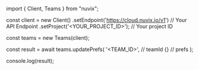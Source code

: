 import { Client, Teams } from "nuvix";

const client = new Client()
    .setEndpoint('https://cloud.nuvix.io/v1') // Your API Endpoint
    .setProject('<YOUR_PROJECT_ID>'); // Your project ID

const teams = new Teams(client);

const result = await teams.updatePrefs(
    '<TEAM_ID>', // teamId
    {} // prefs
);

console.log(result);
